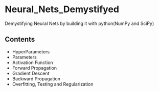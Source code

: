 # Neural_Nets_Demystifyed

Demystifying Neural Nets by building it with python(NumPy and SciPy)

## Contents
 
* HyperParameters
* Parameters
* Activation Function
* Forward Propagation
* Gradient Descent
* Backward Propagation
* Overfitting, Testing and Regularization


